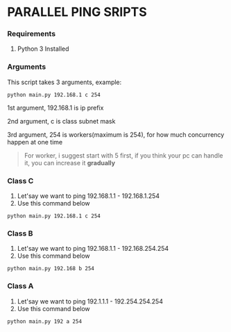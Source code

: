 # PARALLEL PING SRIPTS 

### **Requirements**

1. Python 3 Installed 

### **Arguments**
This script takes 3 arguments, example:
```
python main.py 192.168.1 c 254
```
1st argument, 192.168.1 is ip prefix

2nd argument, c is class subnet mask

3rd argument, 254 is workers(maximum is 254), for how much concurrency happen at one time
> For worker, i suggest start with 5 first, if you think your pc can handle it, you can increase it **gradually**

### **Class C**
1. Let'say we want to ping 192.168.1.1 - 192.168.1.254
2. Use this command below
```
python main.py 192.168.1 c 254
```

### **Class B**
1. Let'say we want to ping 192.168.1.1 - 192.168.254.254
2. Use this command below
```
python main.py 192.168 b 254
```
### **Class A**
1. Let'say we want to ping 192.1.1.1 - 192.254.254.254
2. Use this command below
```
python main.py 192 a 254
```
